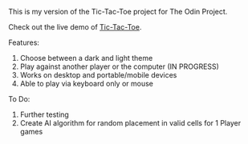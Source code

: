This is my version of the Tic-Tac-Toe project for The Odin Project.

Check out the live demo of <a href="https://thatblindgeye.github.io/tic-tac-toe/">Tic-Tac-Toe</a>.

Features:
1) Choose between a dark and light theme
2) Play against another player or the computer (IN PROGRESS)
3) Works on desktop and portable/mobile devices
4) Able to play via keyboard only or mouse

To Do:
1) Further testing
2) Create AI algorithm for random placement in valid cells for 1 Player games